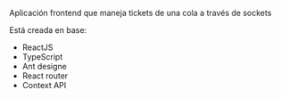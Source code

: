 Aplicación frontend que maneja tickets de una cola a través de sockets

Está creada en base: 

* ReactJS
* TypeScript
* Ant designe
* React router
* Context API
